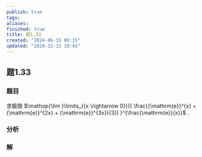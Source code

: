 ```yaml
---
publish: true
tags: 
aliases: 
finished: true
title: 题1.33
created: "2024-06-15 06:15"
updated: "2024-12-11 19:45"
---
```

## 题1.33
### 题目
求极限 $\mathop{\lim }\limits_{{x \rightarrow  0}}{( \frac{{\mathrm{e}}^{x} + {\mathrm{e}}^{2x} + {\mathrm{e}}^{3x}}{3}) }^{\frac{\mathrm{e}}{x}}$ .
### 分析

### 解